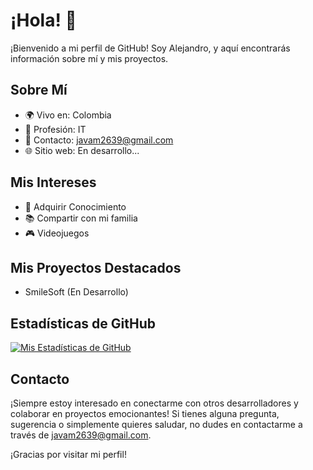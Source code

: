 # ¡Hola! 👋

¡Bienvenido a mi perfil de GitHub! Soy Alejandro, y aquí encontrarás información sobre mí y mis proyectos.

## Sobre Mí

- 🌍 Vivo en: Colombia
- 💼 Profesión: IT
- 📧 Contacto: javam2639@gmail.com
- 🌐 Sitio web: En desarrollo...

## Mis Intereses

- 🚀 Adquirir Conocimiento
- 📚 Compartir con mi familia
- 🎮 Videojuegos

## Mis Proyectos Destacados

- SmileSoft (En Desarrollo)


## Estadísticas de GitHub

[![Mis Estadísticas de GitHub](https://github-readme-stats.vercel.app/api?username=TuNombre&show_icons=true&theme=dark)](https://github.com/anuraghazra/github-readme-stats)

## Contacto

¡Siempre estoy interesado en conectarme con otros desarrolladores y colaborar en proyectos emocionantes! Si tienes alguna pregunta, sugerencia o simplemente quieres saludar, no dudes en contactarme a través de javam2639@gmail.com.

¡Gracias por visitar mi perfil!
